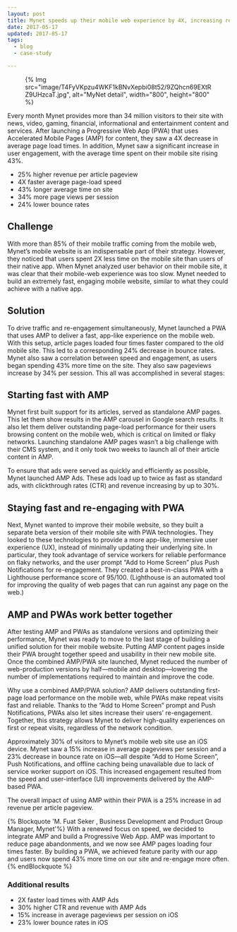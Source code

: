 ```yaml
---
layout: post
title: Mynet speeds up their mobile web experience by 4X, increasing revenue by 25% with AMP-based PWA
date: 2017-05-17
updated: 2017-05-17
tags:
  - blog
  - case-study

---
```


<figure>
{% Img src="image/T4FyVKpzu4WKF1kBNvXepbi08t52/9ZQhcn69EXtRZ9UHzcaT.jpg", alt="MyNet detail", width="800", height="800" %}
</figure>

Every month Mynet provides more than 34 million visitors to their site with
news, video, gaming, financial, informational and entertainment content and
services. After launching a Progressive Web App (PWA) that uses Accelerated
Mobile Pages (AMP) for content, they saw a 4X decrease in average page load
times. In addition, Mynet saw a significant increase in user engagement, with
the average time spent on their mobile site rising 43%.

- 25% higher revenue per article pageview
- 4X faster average page-load speed
- 43% longer average time on site
- 34% more page views per session
- 24% lower bounce rates
 
## Challenge

With more than 85% of their mobile traffic coming from the mobile web, Mynet’s
mobile website is an indispensable part of their strategy. However, they noticed
that users spent 2X less time on the mobile site than users of their native app.
When Mynet analyzed user behavior on their mobile site, it was clear that their
mobile-web experience was too slow. Mynet needed to build an extremely fast,
engaging mobile website, similar to what they could achieve with a native app.
 
## Solution

To drive traffic and re-engagement simultaneously, Mynet launched a PWA that
uses AMP to deliver a fast, app-like experience on the mobile web. With this
setup, article pages loaded four times faster compared to the old mobile site.
This led to a corresponding 24% decrease in bounce rates. Mynet also saw a
correlation between speed and engagement, as users began spending 43% more time
on the site. They also saw pageviews increase by 34% per session. This all was
accomplished in several stages:
 
## Starting fast with AMP

Mynet first built support for its articles, served as standalone AMP pages. This
let them show results in the AMP carousel in Google search results. It also let
them deliver outstanding page-load performance for their users browsing content
on the mobile web, which is critical on limited or flaky networks. Launching
standalone AMP pages wasn’t a big challenge with their CMS system, and it only
took two weeks to launch all of their article content in AMP.
 
To ensure that ads were served as quickly and efficiently as possible, Mynet
launched AMP Ads. These ads load up to twice as fast as standard ads, with
clickthrough rates (CTR) and revenue increasing by up to 30%.
 
## Staying fast and re-engaging with PWA

Next, Mynet wanted to improve their mobile website, so they built a separate
beta version of their mobile site with PWA technologies. They looked to these
technologies to provide a more app-like, immersive user experience (UX), instead
of minimally updating their underlying site. In particular, they took advantage
of service workers for reliable performance on flaky networks, and the user
prompt “Add to Home Screen” plus Push Notifications for re-engagement. They
created a best-in-class PWA with a Lighthouse performance score of 95/100.
(Lighthouse is an automated tool for improving the quality of web pages that can
run against any page on the web.)
 
## AMP and PWAs work better together

After testing AMP and PWAs as standalone versions and optimizing their
performance, Mynet was ready to move to the last stage of building a unified
solution for their mobile website. Putting AMP content pages inside their PWA
brought together speed and usability in their new mobile site. Once the combined
AMP/PWA site launched, Mynet reduced the number of web-production versions by
half—mobile and desktop—lowering the number of implementations required to
maintain and improve the code.
 
Why use a combined AMP/PWA solution? AMP delivers outstanding first-page load
performance on the mobile web, while PWAs make repeat visits fast and reliable.
Thanks to the “Add to Home Screen” prompt and Push Notifications, PWAs also let
sites increase their users’ re-engagement. Together, this strategy allows Mynet
to deliver high-quality experiences on first or repeat visits, regardless of the
network condition.
 
Approximately 30% of visitors to Mynet’s mobile web site use an iOS device.
Mynet saw a 15% increase in average pageviews per session and a 23% decrease in
bounce rate on iOS—all despite “Add to Home Screen”, Push Notifications, and
offline caching being unavailable due to lack of service worker support on iOS.
This increased engagement resulted from the speed and user-interface (UI)
improvements delivered by the AMP-based PWA.
 
The overall impact of using AMP within their PWA is a 25% increase in ad revenue
per article pageview.
 
{% Blockquote 'M. Fuat Seker , Business Development and Product Group Manager, Mynet'%}
With a renewed focus on speed, we decided to integrate AMP and build a
Progressive Web App. AMP was important to reduce page abandonments, and we
now see AMP pages loading four times faster. By building a PWA, we achieved
feature parity with our app and users now spend 43% more time on our site
and re-engage more often.
{% endBlockquote %}
 
 
### Additional results 

- 2X faster load times with AMP Ads
- 30% higher CTR and revenue with AMP Ads
- 15% increase in average pageviews per session on iOS
- 23% lower bounce rates in iOS
